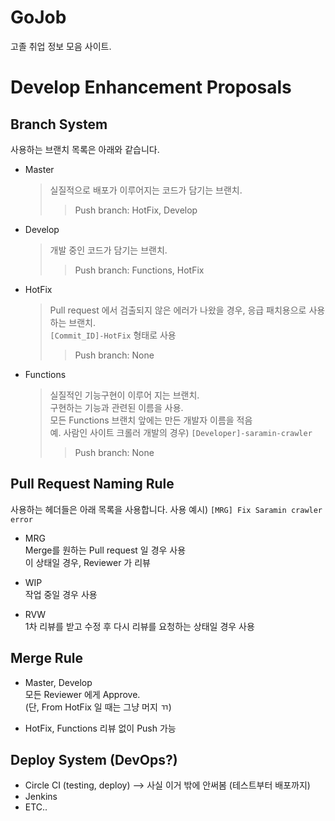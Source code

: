 # GoJob
고졸 취업 정보 모음 사이트.



# Develop Enhancement Proposals
## Branch System
사용하는 브랜치 목록은 아래와 같습니다.
- Master  
    > 실질적으로 배포가 이루어지는 코드가 담기는 브랜치.
    >> Push branch: HotFix, Develop
    
- Develop  
    > 개발 중인 코드가 담기는 브랜치.  
    >> Push branch: Functions, HotFix
    
- HotFix  
    > Pull request 에서 검출되지 않은 에러가 나왔을 경우, 응급 패치용으로 사용하는 브랜치.  
    `[Commit_ID]-HotFix` 형태로 사용
    >> Push branch: None
    
- Functions  
    > 실질적인 기능구현이 이루어 지는 브랜치.  
    구현하는 기능과 관련된 이름을 사용.  
    모든 Functions 브랜치 앞에는 만든 개발자 이름을 적음  
    예. 사람인 사이트 크롤러 개발의 경우) `[Developer]-saramin-crawler`  
    >> Push branch: None

## Pull Request Naming Rule
사용하는 헤더들은 아래 목록을 사용합니다.
사용 예시) `[MRG] Fix Saramin crawler error`

- MRG  
    Merge를 원하는 Pull request 일 경우 사용  
    이 상태일 경우, Reviewer 가 리뷰
    
- WIP  
    작업 중일 경우 사용  

- RVW  
    1차 리뷰를 받고 수정 후 다시 리뷰를 요청하는 상태일 경우 사용  

## Merge Rule
- Master, Develop  
    모든 Reviewer 에게 Approve.  
    (단, From HotFix 일 때는 그냥 머지 ㄲ)
    
- HotFix, Functions
    리뷰 없이 Push 가능

## Deploy System (DevOps?)
- Circle CI (testing, deploy) --> 사실 이거 밖에 안써봄 (테스트부터 배포까지)  
- Jenkins  
- ETC..  